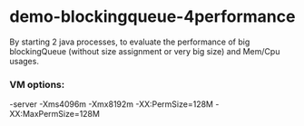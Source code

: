 # demo-blockingqueue-4performance

By starting 2 java processes, to evaluate the performance of big blockingQueue (without size assignment or very big size) and Mem/Cpu usages.

### VM options:

-server -Xms4096m -Xmx8192m -XX:PermSize=128M -XX:MaxPermSize=128M

